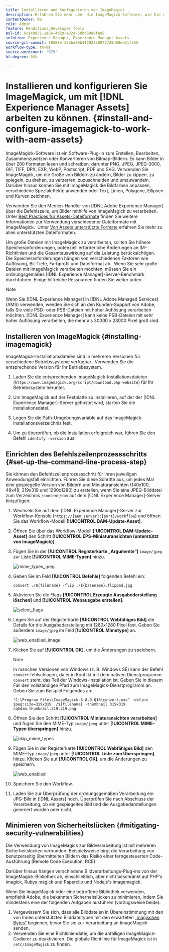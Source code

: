 ```yaml
---
title: Installieren und Konfigurieren von ImageMagick
description: Erfahren Sie mehr über die ImageMagick-Software, wie Sie diese installieren, den Befehlszeilenprozessschritt einrichten und damit Miniaturansichten von Bildern bearbeiten, zusammenstellen und generieren können.
contentOwner: AG
role: Admin
feature: Renditions,Developer Tools
exl-id: 6c149d31-1e64-4d29-a32a-58bd69e9fa98
solution: Experience Manager, Experience Manager Assets
source-git-commit: f8588ef353bd08b41202350072728d80ee51f565
workflow-type: tm+mt
source-wordcount: '679'
ht-degree: 94%

---
```


# Installieren und konfigurieren Sie ImageMagick, um mit [!DNL Experience Manager Assets] arbeiten zu können. {#install-and-configure-imagemagick-to-work-with-aem-assets}

ImageMagick-Software ist ein Software-Plug-in zum Erstellen, Bearbeiten, Zusammenzusetzen oder Konvertieren von Bitmap-Bildern. Es kann Bilder in über 200 Formaten lesen und schreiben, darunter PNG, JPEG, JPEG-2000, GIF, TIFF, DPX, EXR, WebP, Postscript, PDF und SVG. Verwenden Sie ImageMagick, um die Größe von Bildern zu ändern, Bilder zu kippen, zu spiegeln, zu drehen, zu verzerren, zuzuschneiden und umzuwandeln.  Darüber hinaus können Sie mit ImageMagick die Bildfarben anpassen, verschiedene Spezialeffekte anwenden oder Text, Linien, Polygone, Ellipsen und Kurven zeichnen.

Verwenden Sie den Medien-Handler von [!DNL Adobe Experience Manager] über die Befehlszeile, um Bilder mithilfe von ImageMagick zu verarbeiten. Unter [Best Practices für Assets-Dateiformate](/help/assets/assets-file-format-best-practices.md) finden Sie weitere Informationen zur Verwendung verschiedener Dateiformate mit ImageMagick.  Unter [Von Assets unterstützte Formate](/help/assets/assets-formats.md) erfahren Sie mehr zu allen unterstützten Dateiformaten.

Um große Dateien mit ImageMagick zu verarbeiten, sollten Sie höhere Speicheranforderungen, potenziell erforderliche Änderungen an IM-Richtlinien und die Gesamtauswirkung auf die Leistung berücksichtigen.  Die Speicheranforderungen hängen von verschiedenen Faktoren wie Auflösung, Bit-Tiefe, Farbprofil und Dateiformat ab.  Wenn Sie sehr große Dateien mit ImageMagick verarbeiten möchten, müssen Sie ein ordnungsgemäßes [!DNL Experience Manager]-Server-Benchmark durchführen. Einige hilfreiche Ressourcen finden Sie weiter unten.

>[!NOTE]
>
>Wenn Sie [!DNL Experience Manager] in [!DNL Adobe Managed Services] (AMS) verwenden, wenden Sie sich an den Kunden-Support von Adobe, falls Sie viele PSD- oder PSB-Dateien mit hoher Auflösung verarbeiten möchten. [!DNL Experience Manager] kann keine PSB-Dateien mit sehr hoher Auflösung verarbeiten, die mehr als 30000 x 23000 Pixel groß sind.

## Installieren von ImageMagick {#installing-imagemagick}

ImageMagick-Installationsdateien sind in mehreren Versionen für verschiedene Betriebssysteme verfügbar.  Verwenden Sie die entsprechende Version für Ihr Betriebssystem.

1. Laden Sie die entsprechenden ImageMagick-Installationsdateien (`https://www.imagemagick.org/script/download.php website`) für Ihr Betriebssystem herunter.
1. Um ImageMagick auf der Festplatte zu installieren, auf der der [!DNL Experience Manager]-Server gehostet wird, starten Sie die Installationsdatei.

1. Legen Sie die Path-Umgebungsvariable auf das ImageMagick-Installationsverzeichnis fest.
1. Um zu überprüfen, ob die Installation erfolgreich war, führen Sie den Befehl `identify -version` aus.

## Einrichten des Befehlszeilenprozessschritts {#set-up-the-command-line-process-step}

Sie können den Befehlszeilenprozessschritt für Ihren jeweiligen Anwendungsfall einrichten. Führen Sie diese Schritte aus, um jedes Mal eine gespiegelte Version von Bildern und Miniaturansichten (140x100, 48x48, 319x319 und 1280x1280) zu erstellen, wenn Sie eine JPEG-Bilddatei zum Verzeichnis `/content/dam` auf dem [!DNL Experience Manager]-Server hinzufügen:

1. Wechseln Sie auf dem [!DNL Experience Manager]-Server zur Workflow-Konsole (`https://[aem_server]:[port]/workflow`) und öffnen Sie das Workflow-Modell **[!UICONTROL DAM-Update-Asset]**.
1. Öffnen Sie über das Workflow-Modell **[!UICONTROL DAM-Update-Asset]** den Schritt **[!UICONTROL EPS-Miniaturansichten (unterstützt von ImageMagick)]**.
1. Fügen Sie in der **[!UICONTROL Registerkarte „Argumente“]** `image/jpeg` zur Liste **[!UICONTROL MIME-Typen]** hinzu.

   ![mime_types_jpeg](assets/mime_types_jpeg.png)

1. Geben Sie im Feld **[!UICONTROL Befehle]** folgenden Befehl ein:

   `convert ./${filename} -flip ./${basename}.flipped.jpg`

1. Aktivieren Sie die Flags **[!UICONTROL Erzeugte Ausgabedarstellung löschen]** und **[!UICONTROL Webausgabe erstellen]**.

   ![select_flags](assets/select_flags.png)

1. Legen Sie auf der Registerkarte **[!UICONTROL Webfähiges Bild]** die Details für die Ausgabedarstellung mit 1280x1280 Pixel fest. Geben Sie außerdem `image/jpeg` im Feld **[!UICONTROL Mimetype]** an.

   ![web_enabled_image](assets/web_enabled_image.png)

1. Klicken Sie auf **[!UICONTROL OK]**, um die Änderungen zu speichern.

   >[!NOTE]
   >
   >In manchen Versionen von Windows (z. B. Windows SE) kann der Befehl `convert` fehlschlagen, da er in Konflikt mit dem nativen Dienstprogramm `convert` steht, das Teil der Windows-Installation ist. Geben Sie in diesem Fall den vollständigen Pfad zum ImageMagick-Dienstprogramm an.  Geben Sie zum Beispiel Folgendes an:
   >
   >
   >`"C:\Program Files\ImageMagick-6.8.9-Q16\convert.exe" -define jpeg:size=319x319 ./${filename} -thumbnail 319x319 cq5dam.thumbnail.319.319.png`

1. Öffnen Sie den Schritt **[!UICONTROL Miniaturansichten verarbeiten]** und fügen Sie den MIME-Typ `image/jpeg` unter **[!UICONTROL MIME-Typen überspringen]** hinzu.

   ![skip_mime_types](assets/skip_mime_types.png)

1. Fügen Sie in der Registerkarte **[!UICONTROL Webfähiges Bild]** den MIME-Typ `image/jpeg` unter **[!UICONTROL Liste zum Überspringen]** hinzu. Klicken Sie auf **[!UICONTROL OK]**, um die Änderungen zu speichern.

   ![web_enabled](assets/web_enabled.png)

1. Speichern Sie den Workflow.

1. Laden Sie zur Überprüfung der ordnungsgemäßen Verarbeitung ein JPG-Bild in [!DNL Assets] hoch. Überprüfen Sie nach Abschluss der Verarbeitung, ob ein gespiegeltes Bild und die Ausgabedarstellungen generiert wurden oder nicht.

## Minimieren von Sicherheitslücken {#mitigating-security-vulnerabilities}

Die Verwendung von ImageMagick zur Bildverarbeitung ist mit mehreren Sicherheitslücken verbunden. Beispielsweise birgt die Verarbeitung von benutzerseitig übermittelten Bildern das Risiko einer ferngesteuerten Code-Ausführung (Remote Code Execution, RCE).

Darüber hinaus hängen verschiedene Bildverarbeitungs-Plug-ins von der ImageMagick-Bibliothek ab, einschließlich, aber nicht beschränkt auf PHP&#39;s imagick, Rubys magick und Paperclip und Nodejs&#39;s imagemagick.

Wenn Sie ImageMagick oder eine betroffene Bibliothek verwenden, empfiehlt Adobe, die bekannten Sicherheitslücken zu minimieren, indem Sie mindestens eine der folgenden Aufgaben ausführen (vorzugsweise beide):

1. Vergewissern Sie sich, dass alle Bilddateien in Übereinstimmung mit den von Ihnen unterstützten Bilddateitypen mit den erwarteten [„magischen Bytes“](https://en.wikipedia.org/wiki/List_of_file_signatures) beginnen, bevor Sie sie zur Verarbeitung an ImageMagick senden.
1. Verwenden Sie eine Richtliniendatei, um die anfälligen ImageMagick-Codierer zu deaktivieren. Die globale Richtlinie für ImageMagick ist in `/etc/ImageMagick` zu finden.
